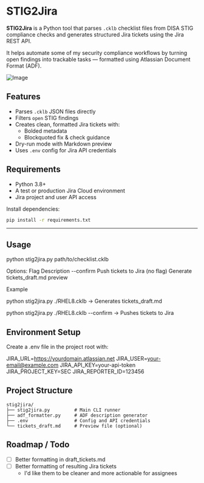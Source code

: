 # STIG2Jira

**STIG2Jira** is a Python tool that parses `.cklb` checklist files from DISA STIG compliance checks and generates structured Jira tickets using the Jira REST API.

It helps automate some of my security compliance workflows by turning open findings into trackable tasks — formatted using Atlassian Document Format (ADF).

![Image](https://github.com/user-attachments/assets/22b1816f-69de-4162-8321-e95cf9f519d0)

## Features

- Parses `.cklb` JSON files directly
- Filters `open` STIG findings
- Creates clean, formatted Jira tickets with:
  - Bolded metadata
  - Blockquoted fix & check guidance
- Dry-run mode with Markdown preview
- Uses `.env` config for Jira API credentials

## Requirements

- Python 3.8+
- A test or production Jira Cloud environment
- Jira project and user API access

Install dependencies:

```bash
pip install -r requirements.txt
```
--- 

## Usage

python stig2jira.py path/to/checklist.cklb

Options:
Flag	    Description
--confirm	Push tickets to Jira
(no flag)	Generate tickets_draft.md preview

Example

python stig2jira.py ./RHEL8.cklb
 -> Generates tickets_draft.md

python stig2jira.py ./RHEL8.cklb --confirm
 -> Pushes tickets to Jira

## Environment Setup

Create a .env file in the project root with:

JIRA_URL=https://yourdomain.atlassian.net
JIRA_USER=your-email@example.com
JIRA_API_KEY=your-api-token
JIRA_PROJECT_KEY=SEC
JIRA_REPORTER_ID=123456

## Project Structure

```
stig2jira/
├── stig2jira.py         # Main CLI runner
├── adf_formatter.py     # ADF description generator
├── .env                 # Config and API credentials
└── tickets_draft.md     # Preview file (optional)
```
## Roadmap / Todo

- [ ] Better formatting in draft_tickets.md
- [ ] Better formatting of resulting Jira tickets
    - I'd like them to be cleaner and more actionable for assignees
